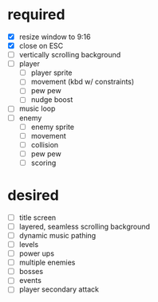 # required
- [x] resize window to 9:16
- [x] close on ESC
- [ ] vertically scrolling background
- [ ] player
    - [ ] player sprite
    - [ ] movement (kbd w/ constraints)
    - [ ] pew pew
    - [ ] nudge boost
- [ ] music loop
- [ ] enemy
    - [ ] enemy sprite
    - [ ] movement
    - [ ] collision
    - [ ] pew pew
    - [ ] scoring

# desired
- [ ] title screen
- [ ] layered, seamless scrolling background
- [ ] dynamic music pathing
- [ ] levels
- [ ] power ups
- [ ] multiple enemies
- [ ] bosses
- [ ] events
- [ ] player secondary attack